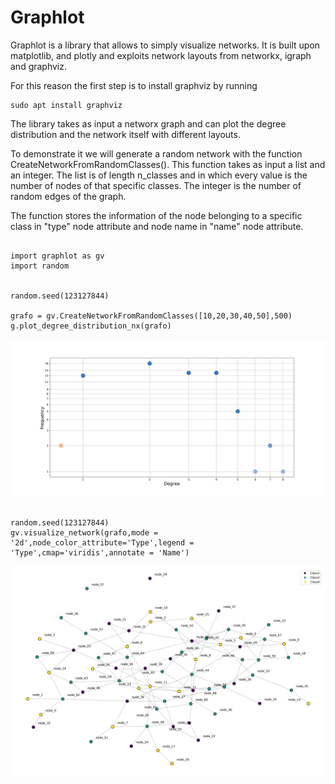 # Graphlot


Graphlot is a library that allows to simply visualize networks. It is built upon matplotlib, and plotly and exploits network layouts from networkx, igraph and graphviz.

For this reason the first step is to install graphviz by running

```
sudo apt install graphviz

```

The library takes as input a networx graph and can plot the degree distribution and the network itself with different layouts.

To demonstrate it we will generate a random network with the function CreateNetworkFromRandomClasses(). This function takes as input a list and an integer. The list is of length n_classes and in which every value is the number of nodes of that specific classes. The integer is the number of random edges of the graph.

The function stores the information of the node belonging to a specific class in "type" node attribute and node name in "name" node attribute.

```

import graphlot as gv
import random


random.seed(123127844)

grafo = gv.CreateNetworkFromRandomClasses([10,20,30,40,50],500)
g.plot_degree_distribution_nx(grafo)

```

![Degree Distribution](https://github.com/freh-g/graphlot/blob/main/images/degree_distribution.jpg?raw=true)



```

random.seed(123127844)
gv.visualize_network(grafo,mode = '2d',node_color_attribute='Type',legend = 'Type',cmap='viridis',annotate = 'Name')

```



![Network Visualization](https://github.com/freh-g/graphlot/blob/main/images/network.jpg?raw=true)










